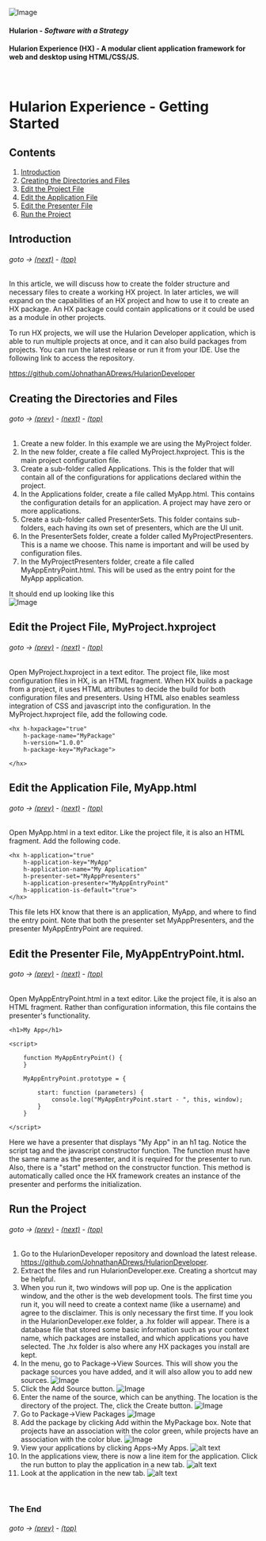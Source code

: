 <a id="top"></a> 

![Image](Hularion.png)
#### Hularion - *Software with a Strategy*
#### Hularion Experience (HX) - A modular client application framework for web and desktop using HTML/CSS/JS.

&nbsp;



# Hularion Experience - Getting Started

## Contents 

1. [Introduction](#Introduction)
1. [Creating the Directories and Files](#CreatingDirectoriesFiles)
1. [Edit the Project File](#EditProjectFile)
1. [Edit the Application File](#EditApplicationFile)
1. [Edit the Presenter File](#EditPresenterFile)
1. [Run the Project](#RunProject)

## Introduction <a id="Introduction"></a>

###### goto &rarr; [(next)](#CreatingDirectoriesFiles) - [(top)](#top)

In this article, we will discuss how to create the folder structure and necessary files to create a working HX project. In later articles, we will expand on the capabilities of an HX project and how to use it to create an HX package. An HX package could contain applications or it could be used as a module in other projects.

To run HX projects, we will use the Hularion Developer application, which is able to run multiple projects at once, and it can also build packages from projects. You can run the latest release or run it from your IDE. Use the following link to access the repository.

https://github.com/JohnathanADrews/HularionDeveloper


## Creating the Directories and Files <a id="CreatingDirectoriesFiles"></a>

###### goto &rarr; [(prev)](#Introduction) - [(next)](#EditProjectFile) - [(top)](#top)

1. Create a new folder. In this example we are using the MyProject folder.
2. In the new folder, create a file called MyProject.hxproject. This is the main project configuration file.
3. Create a sub-folder called Applications. This is the folder that will contain all of the configurations for applications declared within the project.
4. In the Applications folder, create a file called MyApp.html. This contains the configuration details for an application. A project may have zero or more applications.
5. Create a sub-folder called PresenterSets. This folder contains sub-folders, each having its own set of presenters, which are the UI unit.
6. In the PresenterSets folder, create a folder called MyProjectPresenters. This is a name we choose. This name is important and will be used by configuration files.
7. In the MyProjectPresenters folder, create a file called MyAppEntryPoint.html. This will be used as the entry point for the MyApp application.

It should end up looking like this  
![Image](GettingStartedFiles.png)
 


<a id="EditProjectFile"></a>
## Edit the Project File, MyProject.hxproject

###### goto &rarr; [(prev)](#CreatingDirectoriesFiles) - [(next)](#CreatingDirectoriesFiles) - [(top)](#top)

Open MyProject.hxproject in a text editor. The project file, like most configuration files in HX, is an HTML fragment. When HX builds a package from a project, it uses HTML attributes to decide the build for both configuration files and presenters. Using HTML also enables seamless integration of CSS and javascript into the configuration. In the MyProject.hxproject file, add the following code.

```
<hx h-hxpackage="true"
    h-package-name="MyPackage"
    h-version="1.0.0"
    h-package-key="MyPackage">

</hx>
```


## Edit the Application File, MyApp.html <a id="EditApplicationFile"></a>

###### goto &rarr; [(prev)](#EditProjectFile) - [(next)](#EditPresenterFile) - [(top)](#top)

Open MyApp.html in a text editor. Like the project file, it is also an HTML fragment. Add the following code.

```
<hx h-application="true"
    h-application-key="MyApp"
    h-application-name="My Application"
    h-presenter-set="MyAppPresenters"
    h-application-presenter="MyAppEntryPoint"
    h-application-is-default="true">
</hx>
```
This file lets HX know that there is an application, MyApp, and where to find the entry point. Note that both the presenter set MyAppPresenters, and the presenter MyAppEntryPoint are required.



## Edit the Presenter File, MyAppEntryPoint.html. <a id="EditPresenterFile"></a>

###### goto &rarr; [(prev)](#EditApplicationFile) - [(next)](#RunProject) - [(top)](#top)

Open MyAppEntryPoint.html in a text editor. Like the project file, it is also an HTML fragment. Rather than configuration information, this file contains the presenter's functionality.

```
<h1>My App</h1>

<script>

    function MyAppEntryPoint() {
    }

    MyAppEntryPoint.prototype = {

        start: function (parameters) {            
            console.log("MyAppEntryPoint.start - ", this, window);
        }
    }

</script>
```
Here we have a presenter that displays "My App" in an h1 tag. Notice the script tag and the javascript constructor function. The function must have the same name as the presenter, and it is required for the presenter to run. Also, there is a "start" method on the constructor function. This method is automatically called once the HX framework creates an instance of the presenter and performs the initialization.



## Run the Project <a id="RunProject"></a>

###### goto &rarr; [(prev)](#EditPresenterFile) - [(next)](#End) - [(top)](#top)

1. Go to the HularionDeveloper repository and download the latest release. https://github.com/JohnathanADrews/HularionDeveloper.
2. Extract the files and run HularionDeveloper.exe. Creating a shortcut may be helpful.
3. When you run it, two windows will pop up. One is the application window, and the other is the web development tools. The first time you run it, you will need to create a context name (like a username) and agree to the disclaimer. This is only necessary the first time. If you look in the HularionDeveloper.exe folder, a .hx folder will appear. There is a database file that stored some basic information such as your context name, which packages are installed, and which applications you have selected. The .hx folder is also where any HX packages you install are kept.
4. In the menu, go to Package->View Sources. This will show you the package sources you have added, and it will also allow you to add new sources.
![Image](ViewSources.png)
5. Click the Add Source button.
![Image](ClickAddSource.png)
6. Enter the name of the source, which can be anything. The location is the directory of the project. The, click the Create button.
![Image](CreateSource.png)
7. Go to Package->View Packages
![Image](ViewPackages.png)
8. Add the package by clicking Add within the MyPackage box. Note that projects have an association with the color green, while projects have an association with the color blue.
![Image](AddPackage.png)
9. View your applications by clicking Apps->My Apps.
![alt text](MyApps.png)
10. In the applications view, there is now a line item for the application. Click the run button to play the application in a new tab.
![alt text](ViewApps.png)
11. Look at the application in the new tab.
![alt text](RunMyApp.png)


&nbsp;
### The End <a id="End"></a>
###### goto &rarr; [(prev)](#RunProject) - [(top)](#top)